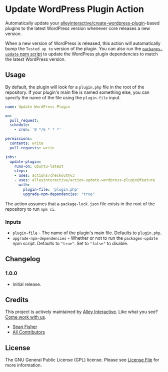 # Update WordPress Plugin Action

Automatically update your
[alleyinteractive/create-wordpress-plugin](https://github.com/alleyinteractive/create-wordpress-plugin)-based
plugins to the latest WordPress version whenever core releases a new version.

When a new version of WordPress is released, this action will automatically bump
the `Tested up to` version of the plugin. You can also run the [`packages-update`
npm
script](https://github.com/alleyinteractive/create-wordpress-plugin#updating-wp-dependencies)
to update the WordPress plugin dependencies to match the latest WordPress version.

## Usage

By default, the plugin will look for a `plugin.php` file in the root of the
repository. If your plugin's main file is named something else, you can specify
the name of the file using the `plugin-file` input.

```yaml
name: Update WordPress Plugin

on:
  pull_request:
  schedule:
    - cron: '0 */6 * * *'

permissions:
  contents: write
  pull-requests: write

jobs:
  update-plugin:
    runs-on: ubuntu-latest
    steps:
    - uses: actions/checkout@v3
    - uses: alleyinteractive/action-update-wordpress-plugin@feature
      with:
        plugin-file: 'plugin.php'
        upgrade-npm-dependencies: "true"

```

The action assumes that a `package-lock.json` file exists in the root of the
repository to run `npm ci`.

### Inputs

- `plugin-file` - The name of the plugin's main file. Defaults to `plugin.php`.
- `upgrade-npm-dependencies` - Whether or not to run the `packages-update` npm
  script. Defaults to `"true"`. Set to `"false"` to disable.

## Changelog

### 1.0.0

- Initial release.

## Credits

This project is actively maintained by [Alley
Interactive](https://github.com/alleyinteractive). Like what you see? [Come work
with us](https://alley.com/careers/).

- [Sean Fisher](https://github.com/srtfisher)
- [All Contributors](../../contributors)

## License

The GNU General Public License (GPL) license. Please see [License File](LICENSE) for more information.
